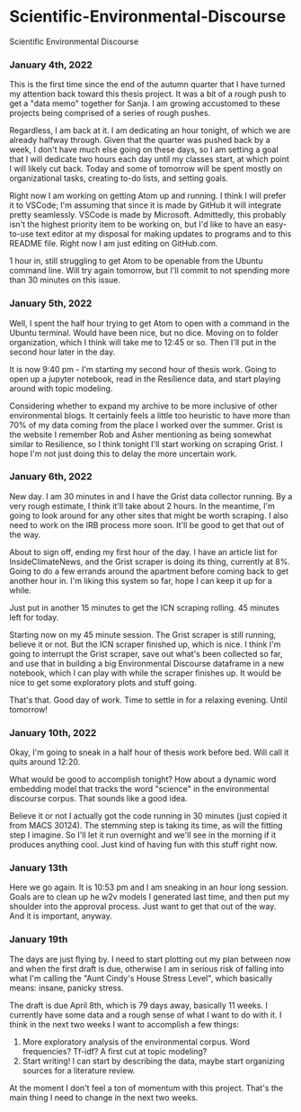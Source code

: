 # Scientific-Environmental-Discourse
Scientific Environmental Discourse

### January 4th, 2022
This is the first time since the end of the autumn quarter that I have turned my attention back toward this thesis project. It was a bit of a rough push to get a "data memo" together for Sanja. I am growing accustomed to these projects being comprised of a series of rough pushes.

Regardless, I am back at it. I am dedicating an hour tonight, of which we are already halfway through. Given that the quarter was pushed back by a week, I don't have much else going on these days, so I am setting a goal that I will dedicate two hours each day until my classes start, at which point I will likely cut back. Today and some of tomorrow will be spent mostly on organizational tasks, creating to-do lists, and setting goals.

Right now I am working on getting Atom up and running. I think I will prefer it to VSCode; I'm assuming that since it is made by GitHub it will integrate pretty seamlessly. VSCode is made by Microsoft. Admittedly, this probably isn't the highest priority item to be working on, but I'd like to have an easy-to-use text editor at my disposal for making updates to programs and to this README file. Right now I am just editing on GitHub.com.

1 hour in, still struggling to get Atom to be openable from the Ubuntu command line. Will try again tomorrow, but I'll commit to not spending more than 30 minutes on this issue.

### January 5th, 2022
Well, I spent the half hour trying to get Atom to open with a command in the Ubuntu terminal. Would have been nice, but no dice. Moving on to folder organization, which I think will take me to 12:45 or so. Then I'll put in the second hour later in the day.

It is now 9:40 pm - I'm starting my second hour of thesis work. Going to open up a jupyter notebook, read in the Resilience data, and start playing around with topic modeling.

Considering whether to expand my archive to be more inclusive of other environmental blogs. It certainly feels a little too heuristic to have more than 70% of my data coming from the place I worked over the summer. Grist is the website I remember Rob and Asher mentioning as being somewhat similar to Resilience, so I think tonight I'll start working on scraping Grist. I hope I'm not just doing this to delay the more uncertain work.

### January 6th, 2022
New day. I am 30 minutes in and I have the Grist data collector running. By a very rough estimate, I think it'll take about 2 hours. In the meantime, I'm going to look around for any other sites that might be worth scraping. I also need to work on the IRB process more soon. It'll be good to get that out of the way.

About to sign off, ending my first hour of the day. I have an article list for InsideClimateNews, and the Grist scraper is doing its thing, currently at 8%. Going to do a few errands around the apartment before coming back to get another hour in. I'm liking this system so far, hope I can keep it up for a while.

Just put in another 15 minutes to get the ICN scraping rolling. 45 minutes left for today.

Starting now on my 45 minute session. The Grist scraper is still running, believe it or not. But the ICN scraper finished up, which is nice. I think I'm going to interrupt the Grist scraper, save out what's been collected so far, and use that in building a big Environmental Discourse dataframe in a new notebook, which I can play with while the scraper finishes up. It would be nice to get some exploratory plots and stuff going.

That's that. Good day of work. Time to settle in for a relaxing evening. Until tomorrow!

### January 10th, 2022
Okay, I'm going to sneak in a half hour of thesis work before bed. Will call it quits around 12:20. 

What would be good to accomplish tonight? How about a dynamic word embedding model that tracks the word "science" in the environmental discourse corpus. That sounds like a good idea.

Believe it or not I actually got the code running in 30 minutes (just copied it from MACS 30124). The stemming step is taking its time, as will the fitting step I imagine. So I'll let it run overnight and we'll see in the morning if it produces anything cool. Just kind of having fun with this stuff right now.

### January 13th
Here we go again. It is 10:53 pm and I am sneaking in an hour long session. Goals are to clean up he w2v models I generated last time, and then put my shoulder into the approval process. Just want to get that out of the way. And it is important, anyway.

### January 19th
The days are just flying by. I need to start plotting out my plan between now and when the first draft is due, otherwise I am in serious risk of falling into what I'm calling the "Aunt Cindy's House Stress Level", which basically means: insane, panicky stress.

The draft is due April 8th, which is 79 days away, basically 11 weeks. I currently have some data and a rough sense of what I want to do with it. I think in the next two weeks I want to accomplish a few things:
1. More exploratory analysis of the environmental corpus. Word frequencies? Tf-idf? A first cut at topic modeling?
2. Start writing! I can start by describing the data, maybe start organizing sources for a literature review.

At the moment I don't feel a ton of momentum with this project. That's the main thing I need to change in the next two weeks.



